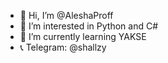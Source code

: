 - 👋 Hi, I’m @AleshaProff
- 👀 I’m interested in Python and C#
- 🌱 I’m currently learning YAKSE
- 📞 Telegram: @shallzy

